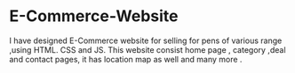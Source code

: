 # E-Commerce-Website
I have designed E-Commerce website for selling for pens of various range ,using HTML. CSS and JS. This website consist home page , category ,deal and contact pages, it has location map as well and many more .
